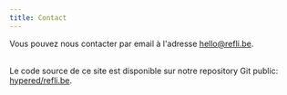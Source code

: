 ```yaml
---
title: Contact
---
```


Vous pouvez nous contacter par email à l'adresse <a
href="mailto:hello@refli.be">hello@refli.be</a>.<br/><br/>

Le code source de ce site est disponible sur notre repository Git public: <a
href="https://github.com/hypered/refli.be">hypered/refli.be</a>.
<br />
<br />
<br />
